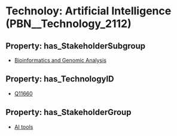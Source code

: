 # Technoloy: __Artificial Intelligence__ (PBN__Technology_2112)

## Property: has_StakeholderSubgroup

* [Bioinformatics and Genomic Analysis](PBN__TechSubgroup_30)

## Property: has_TechnologyID

* [Q11660](Q11660)

## Property: has_StakeholderGroup

* [AI tools](PBN__TechGroup_0)

